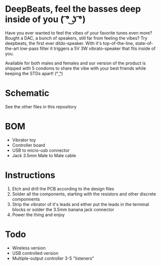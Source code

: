 # DeepBeats, feel the basses deep inside of you ( ͡° ͜ʖ ͡°)

Have you ever wanted to feel the vibes of your favorite tunes even more? Bought a DAC, a bunch of speakers, still far from feeling the vibes?
Try deepbeats, the first ever dildo-speaker. With it's top-of-the-line, state-of-the-art low-pass filter it triggers a 5V 3W vibrato-speaker that fits inside of you.

Available for both males and females and our version of the product is shipped with 5 condoms to share the vibe with your best friends while keeping the STDs apart! (° ͜°)


# Schematic

See the other files in this repository

# BOM
- Vibrator toy
- Controller board
- USB to micro-usb connector
- Jack 3.5mm Male to Male cable

# Instructions

1. Etch and drill the PCB according to the design files
2. Solder all the components, starting with the resistors and other discrete componnents
3. Strip the vibrator of it's leads and either put the leads in the terminal blocks or solder the 3.5mm banana jack connector
4. Power the thing and enjoy

# Todo
- Wireless version
- USB controlled version
- Multiple-output controller 3-5 "listeners"
